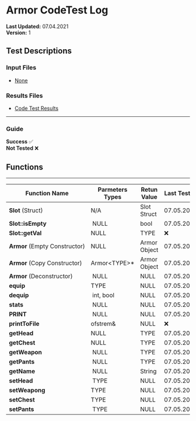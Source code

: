 # Armor CodeTest Log

__Last Updated:__ 07.04.2021  
__Version:__ 1

## Test Descriptions

### Input Files

- [None](./)

### Results Files

- [Code Test Results](../_Code_Results/CodeTest_Armor_1_Results.txt)
<!-- - [Equipment Print to File]() -->

---

### Guide

__Success__ :white_check_mark:  
__Not Tested__ :x:

## Functions

---

 Function Name | Parmeters Types | Retun Value | Last Tested | Results
--- | --- | --- | --- | :---:
__Slot__ (Struct) | N/A | Slot Struct | 07.05.2020 | :x:
__Slot::isEmpty__ | NULL | bool | 07.05.2020 | :x:
__Slot::getVal__ | NULL | TYPE | :x: | :x:
__Armor__ (Empty Constructor) | NULL | Armor Object | 07.05.2020 | :x:
__Armor__ (Copy Constructor) | Armor\<TYPE>* | Armor Object | 07.05.2020 |:x:
__Armor__ (Deconstructor) |  NULL | NULL | 07.05.2020 | :x:
__equip__ | TYPE | NULL | 07.05.2020 | :x:
__dequip__ | int, bool | NULL | 07.05.2020 |:x:
__stats__ | NULL | NULL | 07.05.2020 | :x:
__PRINT__ | NULL | NULL | 07.05.2020 | :x:
__printToFile__ | ofstrem& | NULL | :x: | :x:
__getHead__ | NULL | TYPE | 07.05.2020 | :x:
__getChest__ | NULL | TYPE | 07.05.2020 | :x:
__getWeapon__ | NULL | TYPE | 07.05.2020 | :x:
__getPants__ | NULL | TYPE | 07.05.2020 | :x:
__getName__ | NULL | String | 07.05.2020 | :x:
__setHead__ | TYPE | NULL | 07.05.2020 | :x:
__setWeapong__ | TYPE | NULL | 07.05.2020 | :x:
__setChest__ | TYPE | NULL | 07.05.2020 | :x:
__setPants__ | TYPE | NULL | 07.05.2020 | :x:
